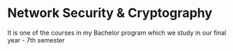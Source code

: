 <h1>Network Security & Cryptography</h1> 
<p>It is one of the courses in my Bachelor program which we study in our final year - 7th semester</p>
